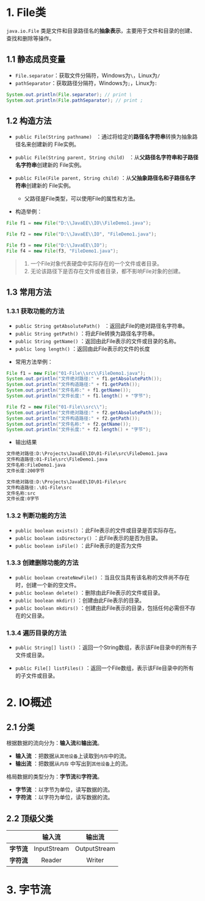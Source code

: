 # 1. File类

`java.io.File` 类是文件和目录路径名的**抽象表示**，主要用于文件和目录的创建、查找和删除等操作。

## 1.1 静态成员变量

* `File.separator`：获取文件分隔符，Windows为`\`，Linux为`/`
* `pathSeparator`：获取路径分隔符，Windows为`;`，Linux为`:`

```java
System.out.println(File.separator); // print \
System.out.println(File.pathSeparator); // print ;
```

## 1.2 构造方法

- `public File(String pathname) ` ：通过将给定的**路径名字符串**转换为抽象路径名来创建新的 File实例。  
- `public File(String parent, String child) ` ：从**父路径名字符串和子路径名字符串**创建新的 File实例。
- `public File(File parent, String child)` ：从**父抽象路径名和子路径名字符串**创建新的 File实例。  
  * 父路径是File类型，可以使用File的属性和方法。

- 构造举例：

```java
File f1 = new File("D:\\JavaEE\\IO\\FileDemo1.java");

File f2 = new File("D:\\JavaEE\\IO", "FileDemo1.java");

File f3 = new File("D:\\JavaEE\\IO");
File f4 = new File(f3, "FileDemo1.java");
```

> 1. 一个File对象代表硬盘中实际存在的一个文件或者目录。
> 2. 无论该路径下是否存在文件或者目录，都不影响File对象的创建。

## 1.3  常用方法

### 1.3.1 获取功能的方法

- `public String getAbsolutePath() ` ：返回此File的绝对路径名字符串。
- ` public String getPath() ` ：将此File转换为路径名字符串。 
- `public String getName()`  ：返回由此File表示的文件或目录的名称。  
- `public long length()`  ：返回由此File表示的文件的长度

* 常用方法举例：

```java
File f1 = new File("01-File\\src\\FileDemo1.java");
System.out.println("文件绝对路径:" + f1.getAbsolutePath());
System.out.println("文件构造路径:" + f1.getPath());
System.out.println("文件名称:" + f1.getName());
System.out.println("文件长度:" + f1.length() + "字节");

File f2 = new File("01-File\\src\\");
System.out.println("文件绝对路径:" + f2.getAbsolutePath());
System.out.println("文件构造路径:" + f2.getPath());
System.out.println("文件名称:" + f2.getName());
System.out.println("文件长度:" + f2.length() + "字节");
```

* 输出结果

```bash
文件绝对路径:D:\Projects\JavaEE\IO\01-File\src\FileDemo1.java
文件构造路径:01-File\src\FileDemo1.java
文件名称:FileDemo1.java
文件长度:200字节

文件绝对路径:D:\Projects\JavaEE\IO\01-File\src
文件构造路径:.\01-File\src
文件名称:src
文件长度:0字节
```

### 1.3.2 判断功能的方法

- `public boolean exists()` ：此File表示的文件或目录是否实际存在。
- `public boolean isDirectory()` ：此File表示的是否为目录。
- `public boolean isFile()` ：此File表示的是否为文件

### 1.3.3 创建删除功能的方法

- `public boolean createNewFile()` ：当且仅当具有该名称的文件尚不存在时，创建一个新的空文件。 
- `public boolean delete()` ：删除由此File表示的文件或目录。  
- `public boolean mkdir()` ：创建由此File表示的目录。
- `public boolean mkdirs()` ：创建由此File表示的目录，包括任何必需但不存在的父目录。

### 1.3.4 遍历目录的方法

- `public String[] list()` ：返回一个String数组，表示该File目录中的所有子文件或目录。

- `public File[] listFiles()` ：返回一个File数组，表示该File目录中的所有的子文件或目录。

# 2. IO概述

## 2.1 分类

根据数据的流向分为：**输入流**和**输出流**。

- **输入流** ：把数据从`其他设备`上读取到`内存`中的流。 
- **输出流** ：把数据从`内存` 中写出到`其他设备`上的流。

格局数据的类型分为：**字节流**和**字符流**。

- **字节流** ：以字节为单位，读写数据的流。
- **字符流** ：以字符为单位，读写数据的流。

## 2.2 顶级父类



|            | **输入流**  |  **输出流**  |
| :--------: | :---------: | :----------: |
| **字节流** | InputStream | OutputStream |
| **字符流** |   Reader    |    Writer    |

# 3. 字节流

